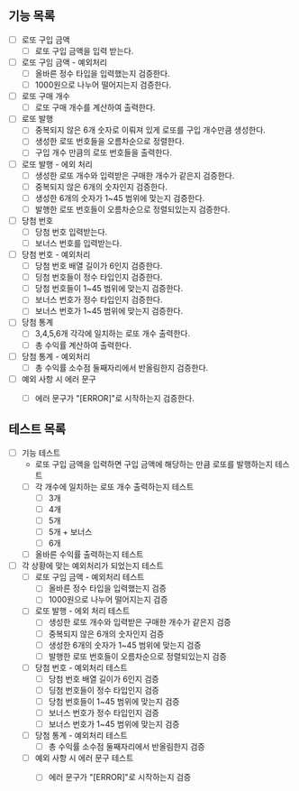## 기능 목록
* [ ] 로또 구입 금액
  * [ ] 로또 구입 금액을 입력 받는다.
* [ ] 로또 구임 금액 - 예외처리
  * [ ] 올바른 정수 타입을 입력했는지 검증한다.
  * [ ] 1000원으로 나누어 떨어지는지 검증한다.
* [ ] 로또 구매 개수
  * [ ] 로또 구매 개수를 계산하여 출력한다.
* [ ] 로또 발행
  * [ ] 중복되지 않은 6개 숫자로 이뤄져 있게 로또를 구입 개수만큼 생성한다.
  * [ ] 생성한 로또 번호들을 오름차순으로 정렬한다.
  * [ ] 구입 개수 만큼의 로또 번호들을 출력한다. 
* [ ] 로또 발행 - 에외 처리
  * [ ] 생성한 로또 개수와 입력받은 구매한 개수가 같은지 검증한다.
  * [ ] 중복되지 않은 6개의 숫자인지 검증한다.
  * [ ] 생성한 6개의 숫자가 1~45 범위에 맞는지 검증한다.
  * [ ] 발행한 로또 번호들이 오름차순으로 정렬되있는지 검증한다.
* [ ] 당첨 번호
  * [ ] 당첨 번호 입력받는다.
  * [ ] 보너스 번호를 입력받는다.
* [ ] 당첨 번호 - 예외처리
  * [ ] 당첨 번호 배열 길이가 6인지 검증한다.
  * [ ] 딩첨 번호들이 정수 타입인지 검증한다.
  * [ ] 당첨 번호들이 1~45 범위에 맞는지 검증한다.
  * [ ] 보너스 번호가 정수 타입인지 검증한다.
  * [ ] 보너스 번호가 1~45 범위에 맞는지 검증한다.
* [ ] 당첨 통계
  * [ ] 3,4,5,6개 각각에 일치하는 로또 개수 출력한다.
  * [ ] 총 수익률 계산하여 출력한다.
* [ ] 당첨 통계 - 예외처리
  * [ ] 총 수익률 소수점 둘째자리에서 반올림한지 검증한다.

* [ ] 예외 사항 시 에러 문구
    * [ ] 에러 문구가 "[ERROR]"로 시작하는지 검증한다.


## 테스트 목록
* [ ] 기능 테스트
  * 로또 구입 금액을 입력하면 구입 금액에 해당하는 만큼 로또를 발행하는지 테스트
  * [ ] 각 개수에 일치하는 로또 개수 출력하는지 테스트
    * [ ] 3개
    * [ ] 4개
    * [ ] 5개
    * [ ] 5개 + 보너스
    * [ ] 6개 
  * [ ] 올바른 수익률 출력하는지 테스트
    
* [ ] 각 상황에 맞는 예외처리가 되었는지 테스트
  * [ ] 로또 구임 금액 - 예외처리 테스트
    * [ ] 올바른 정수 타입을 입력했는지 검증
    * [ ] 1000원으로 나누어 떨어지는지 검증
  * [ ] 로또 발행 - 에외 처리 테스트
    * [ ] 생성한 로또 개수와 입력받은 구매한 개수가 같은지 검증
    * [ ] 중복되지 않은 6개의 숫자인지 검증
    * [ ] 생성한 6개의 숫자가 1~45 범위에 맞는지 검증
    * [ ] 발행한 로또 번호들이 오름차순으로 정렬되있는지 검증
  * [ ] 당첨 번호 - 예외처리 테스트
    * [ ] 당첨 번호 배열 길이가 6인지 검증
    * [ ] 딩첨 번호들이 정수 타입인지 검증
    * [ ] 당첨 번호들이 1~45 범위에 맞는지 검증
    * [ ] 보너스 번호가 정수 타입인지 검증
    * [ ] 보너스 번호가 1~45 범위에 맞는지 검증
  * [ ] 당첨 통계 - 예외처리 테스트
    * [ ] 총 수익률 소수점 둘째자리에서 반올림한지 검증
  * [ ] 예외 사항 시 에러 문구 테스트
      * [ ] 에러 문구가 "[ERROR]"로 시작하는지 검증


